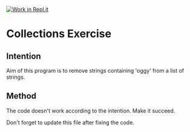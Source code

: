 [![Work in Repl.it](https://classroom.github.com/assets/work-in-replit-14baed9a392b3a25080506f3b7b6d57f295ec2978f6f33ec97e36a161684cbe9.svg)](https://classroom.github.com/online_ide?assignment_repo_id=2971040&assignment_repo_type=AssignmentRepo)
# Collections Exercise

## Intention

Aim of this program is to remove strings containing 'oggy' from a list of strings.

## Method

The code doesn't work according to the intention. Make it succeed.

Don't forget to update this file after fixing the code.

